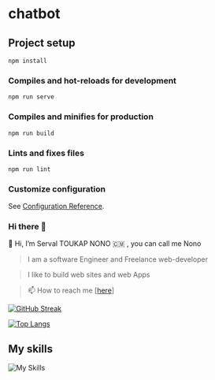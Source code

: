 # chatbot

## Project setup

```
npm install
```

### Compiles and hot-reloads for development

```
npm run serve
```

### Compiles and minifies for production

```
npm run build
```

### Lints and fixes files

```
npm run lint
```

### Customize configuration

See [Configuration Reference](https://cli.vuejs.org/config/).

### Hi there 👋

<!--
**deusPride/deusPride** is a ✨ _special_ ✨ repository because its `README.md` (this file) appears on your GitHub profile.

Here are some ideas to get you started:

- 🔭 I’m currently working on ...
- 🌱 I’m currently learning ...
- 👯 I’m looking to collaborate on ...
- 🤔 I’m looking for help with ...
- 💬 Ask me about ...
- 📫 How to reach me: ...
- 😄 Pronouns: ...
- ⚡ Fun fact: ...
-->

👋 Hi, I’m Serval TOUKAP NONO
🇨🇲 , you can call me Nono

> I am a software Engineer and Freelance web-developer

> I like to build web sites and web Apps

> 📫 How to reach me [[here](dexter.serval@gmail.com)]

<!---[![Daniel's github stats](https://github-stats-me.vercel.app/api?username=deusPride&show_icons=true&theme=radical)](https://github.com/deusPride/github-readme-stats)--->

[![GitHub Streak](https://streak-stats.demolab.com?user=deusPride&theme=dark)](https://github.com/deusPride/chatbot)

[![Top Langs](https://github-readme-stats.vercel.app/api/top-langs/?username=deusPride&layout=compact&theme=github_dark)](https://github.com/deusPride/github-readme-stats)

## My skills

![My Skills](https://skillicons.dev/icons?i=js,c,cpp,git,github,react,html,css,jquery,py,vercel,sass,vscode,styledcomponents,nodejs&perline=9)

<!---
deusPride/deusPride is a ✨ special ✨ repository because its `README.md` (this file) appears on your GitHub profile.
You can click the Preview link to take a look at your changes.
--->

